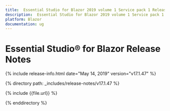 ```yaml
---
title:  Essential Studio for Blazor 2019 volume 1 Service pack 1 Release Notes  
description:  Essential Studio for Blazor 2019 volume 1 Service pack 1 Release Notes  
platform: Blazor
documentation: ug
---
```


# Essential Studio&reg; for Blazor  Release Notes  

{% include release-info.html date="May 14, 2019"  version="v17.1.47" %} 

{% directory path: _includes/release-notes/v17.1.47 %}

{% include {{file.url}} %}

{% enddirectory %}

